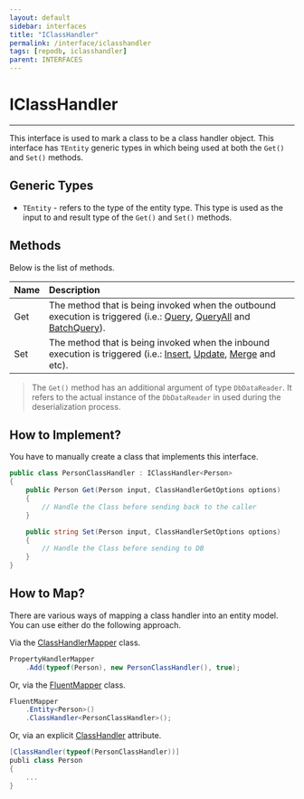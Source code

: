 ```yaml
---
layout: default
sidebar: interfaces
title: "IClassHandler"
permalink: /interface/iclasshandler
tags: [repodb, iclasshandler]
parent: INTERFACES
---
```


# IClassHandler

---

This interface is used to mark a class to be a class handler object. This interface has `TEntity` generic types in which being used at both the `Get()` and `Set()`  methods.

## Generic Types

- `TEntity` - refers to the type of the entity type. This type is used as the input to and result type of the `Get()` and `Set()`  methods.

## Methods

Below is the list of methods.

| Name | Description |
|:-----|:------------|
| Get | The method that is being invoked when the outbound execution is triggered (i.e.: [Query](/operation/query), [QueryAll](/operation/queryall) and [BatchQuery](/operation/batchquery)). |
| Set | The method that is being invoked when the inbound execution is triggered (i.e.: [Insert](/operation/insert), [Update](/operation/update), [Merge](/operation/merge) and etc). |

> The `Get()` method has an additional argument of type  `DbDataReader`. It refers to the actual instance of the `DbDataReader` in used during the deserialization process.

## How to Implement?

You have to manually create a class that implements this interface.

```csharp
public class PersonClassHandler : IClassHandler<Person>
{
    public Person Get(Person input, ClassHandlerGetOptions options)
    {
        // Handle the Class before sending back to the caller
    }

    public string Set(Person input, ClassHandlerSetOptions options)
    {
        // Handle the Class before sending to DB
    }
}
```

## How to Map?

There are various ways of mapping a class handler into an entity model. You can use either do the following approach.

Via the [ClassHandlerMapper](/mapper/classhandlermapper) class.

```csharp
PropertyHandlerMapper
    .Add(typeof(Person), new PersonClassHandler(), true);
```

Or, via the [FluentMapper](/mapper/fluentmapper) class.

```csharp
FluentMapper
    .Entity<Person>()
    .ClassHandler<PersonClassHandler>();
```

Or, via an explicit [ClassHandler](/attribute/classhandler) attribute.

```csharp
[ClassHandler(typeof(PersonClassHandler))]
publi class Person
{
    ...
}
```



